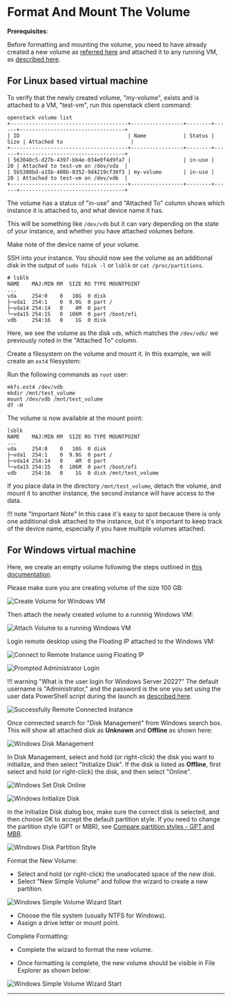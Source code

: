 # Format And Mount The Volume

**Prerequisites**:

Before formatting and mounting the volume, you need to have already created a
new volume as [referred here](create-an-empty-volume.md) and attached it to any
running VM, as [described here](attach-the-volume-to-an-instance.md).

## For Linux based virtual machine

To verify that the newly created volume, "my-volume", exists and is attached to
a VM, "test-vm", run this openstack client command:

    openstack volume list
    +--------------------------------------+-----------------+--------+------+----------------------------------+
    | ID                                   | Name            | Status | Size | Attached to                      |
    +--------------------------------------+-----------------+--------+------+----------------------------------+
    | 563048c5-d27b-4397-bb4e-034e0f4d9fa7 |                 | in-use |   20 | Attached to test-vm on /dev/vda  |
    | 5b5380bd-a15b-408b-8352-9d4219cf30f3 | my-volume       | in-use |   20 | Attached to test-vm on /dev/vdb  |
    +--------------------------------------+-----------------+--------+------+----------------------------------+

The volume has a status of "in-use" and "Attached To" column shows which instance
it is attached to, and what device name it has.

This will be something like `/dev/vdb` but it can vary depending on the state
of your instance, and whether you have attached volumes before.

Make note of the device name of your volume.

SSH into your instance. You should now see the volume as an additional disk in
the output of `sudo fdisk -l` or `lsblk` or `cat /proc/partitions`.

    # lsblk
    NAME    MAJ:MIN RM  SIZE RO TYPE MOUNTPOINT
    ...
    vda     254:0    0   10G  0 disk
    ├─vda1  254:1    0  9.9G  0 part /
    ├─vda14 254:14   0    4M  0 part
    └─vda15 254:15   0  106M  0 part /boot/efi
    vdb     254:16   0    1G  0 disk

Here, we see the volume as the disk `vdb`, which matches the `/dev/vdb/` we previously
noted in the "Attached To" column.

Create a filesystem on the volume and mount it. In this example, we will create
an `ext4` filesystem:

Run the following commands as `root` user:

    mkfs.ext4 /dev/vdb
    mkdir /mnt/test_volume
    mount /dev/vdb /mnt/test_volume
    df -H

The volume is now available at the mount point:

    lsblk
    NAME    MAJ:MIN RM  SIZE RO TYPE MOUNTPOINT
    ...
    vda     254:0    0   10G  0 disk
    ├─vda1  254:1    0  9.9G  0 part /
    ├─vda14 254:14   0    4M  0 part
    └─vda15 254:15   0  106M  0 part /boot/efi
    vdb     254:16   0    1G  0 disk /mnt/test_volume

If you place data in the directory `/mnt/test_volume`, detach the volume, and
mount it to another instance, the second instance will have access to the data.

!!! note "Important Note"
    In this case it's easy to spot because there is only one additional disk attached
    to the instance, but it's important to keep track of the device name, especially
    if you have multiple volumes attached.

## For Windows virtual machine

Here, we create an empty volume following the steps outlined in [this documentation](create-an-empty-volume.md).

Please make sure you are creating volume of the size 100 GB:

![Create Volume for Windows VM](images/create_volume_win.png)

Then attach the newly created volume to a running Windows VM:

![Attach Volume to a running Windows VM](images/attach-volume-to-an-win-instance.png)

Login remote desktop using the Floating IP attached to the Windows VM:

![Connect to Remote Instance using Floating IP](images/remote_connection_floating_ip.png)

![Prompted Administrator Login](images/prompted_administrator_login.png)

!!! warning "What is the user login for Windows Server 2022?"
    The default username is "Administrator," and the password is the one you set
    using the user data PowerShell script during the launch as
    [described here](../../openstack/create-and-connect-to-the-VM/create-a-Windows-VM.md#launch-instance-from-existing-bootable-volume).

![Successfully Remote Connected Instance](images/remote_connected_instance.png)

Once connected search for "Disk Management" from Windows search box. This will
show all attached disk as **Unknown** and **Offline** as shown here:

![Windows Disk Management](images/win_disk_management.png)

In Disk Management, select and hold (or right-click) the disk you want to
initialize, and then select "Initialize Disk". If the disk is listed as **Offline**,
first select and hold (or right-click) the disk, and then select "Online".

![Windows Set Disk Online](images/win_set_disk_online.png)

![Windows Initialize Disk](images/win_initialize_disk.png)

In the Initialize Disk dialog box, make sure the correct disk is selected, and
then choose OK to accept the default partition style. If you need to change the
partition style (GPT or MBR), see [Compare partition styles - GPT and MBR](https://learn.microsoft.com/en-us/windows-server/storage/disk-management/initialize-new-disks#compare-partition-styles---gpt-and-mbr).

![Windows Disk Partition Style](images/win_disk_partition_style.png)

Format the New Volume:

- Select and hold (or right-click) the unallocated space of the new disk.
- Select "New Simple Volume" and follow the wizard to create a new partition.

![Windows Simple Volume Wizard Start](images/win_disk_simple_volume.png)

- Choose the file system (usually NTFS for Windows).
- Assign a drive letter or mount point.

Complete Formatting:

- Complete the wizard to format the new volume.

- Once formatting is complete, the new volume should be visible in File Explorer
  as shown below:

![Windows Simple Volume Wizard Start](images/win_new_drive.png)

---
